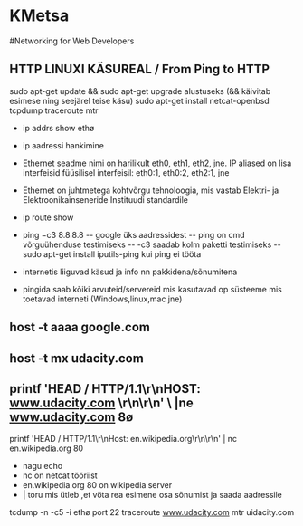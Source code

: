 # KMetsa
#Networking for Web Developers

 ## HTTP LINUXI KÄSUREAL / From Ping to HTTP

sudo apt-get update && sudo apt-get upgrade alustuseks (&& käivitab esimese ning seejärel teise käsu)
sudo apt-get install netcat-openbsd tcpdump traceroute mtr 

- ip addrs show ethø   
- ip aadressi hankimine
- Ethernet seadme nimi on harilikult eth0, eth1, eth2, jne.
IP aliased on lisa interfeisid füüsilisel interfeisil: eth0:1, eth0:2, eth2:1, jne
- Ethernet on juhtmetega kohtvõrgu tehnoloogia, mis vastab Elektri- ja Elektroonikainseneride Instituudi standardile

- ip route show
- ping −c3 8.8.8.8 
  -- google üks aadressidest
  -- ping on cmd võrguühenduse testimiseks
  -- -c3 saadab kolm paketti testimiseks
  --sudo apt-get install iputils-ping kui ping ei tööta
- internetis liiguvad käsud ja info nn pakkidena/sõnumitena
- pingida saab kõiki arvuteid/servereid mis kasutavad  op süsteeme mis toetavad interneti (Windows,linux,mac jne)


## host -t aaaa google.com
## host -t mx udacity.com
## printf 'HEAD / HTTP/1.1\r\nHOST: www.udacity.com \r\n\r\n' \ |ne www.udacity.com 8ø
printf 'HEAD / HTTP/1.1\r\nHost: en.wikipedia.org\r\n\r\n' | nc en.wikipedia.org 80
- nagu echo 
- nc on netcat tööriist
- en.wikipedia.org 80 on wikipedia server
- | toru mis ütleb ,et vöta rea esimene osa sõnumist ja saada aadressile


tcdump -n -c5 -i ethø port 22
traceroute www.udacity.com
mtr uidacity.com

